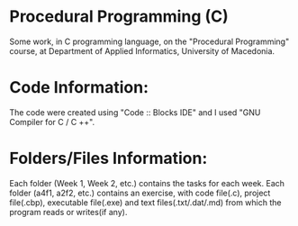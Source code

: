 # Procedural Programming (C)

Some work, in C programming language, on the "Procedural Programming" course, at Department of Applied Informatics, University of Macedonia.

# Code Information:

The code were created using "Code :: Blocks IDE" and I used "GNU Compiler for C / C ++".

# Folders/Files Information:

Each folder (Week 1, Week 2, etc.) contains the tasks for each week.
Each folder (a4f1, a2f2, etc.) contains an exercise, with code file(.c), project file(.cbp), executable file(.exe) and text files(.txt/.dat/.md) from which the program reads or writes(if any).
